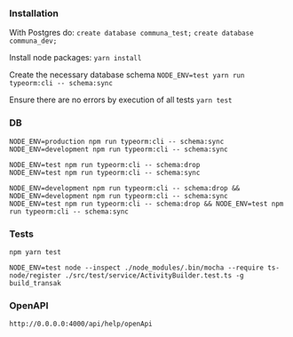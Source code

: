 ### Installation

With Postgres do:
`create database communa_test;`
`create database communa_dev;`

Install node packages:
`yarn install`

Create the necessary database schema
`NODE_ENV=test yarn run typeorm:cli -- schema:sync`

Ensure there are no errors by execution of all tests
`yarn test`

### DB

```
NODE_ENV=production npm run typeorm:cli -- schema:sync
NODE_ENV=development npm run typeorm:cli -- schema:sync

NODE_ENV=test npm run typeorm:cli -- schema:drop
NODE_ENV=test npm run typeorm:cli -- schema:sync

NODE_ENV=development npm run typeorm:cli -- schema:drop && NODE_ENV=development npm run typeorm:cli -- schema:sync
NODE_ENV=test npm run typeorm:cli -- schema:drop && NODE_ENV=test npm run typeorm:cli -- schema:sync
```

### Tests

```
npm yarn test

NODE_ENV=test node --inspect ./node_modules/.bin/mocha --require ts-node/register ./src/test/service/ActivityBuilder.test.ts -g build_transak
```

### OpenAPI

```
http://0.0.0.0:4000/api/help/openApi
```

